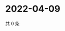 # 2022-04-09

共 0 条

<!-- BEGIN WEIBO -->
<!-- 最后更新时间 Sat Apr 09 2022 20:07:15 GMT+0800 (China Standard Time) -->

<!-- END WEIBO -->

